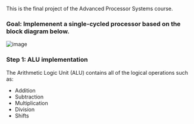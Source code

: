 This is the final project of the Advanced Processor Systems course.

### Goal: Implemenent a single-cycled processor based on the block diagram below.

![image](https://github.com/user-attachments/assets/90ed76ce-ee8d-421f-bb46-7ee6d401b515)

### Step 1: ALU implementation
The Arithmetic Logic Unit (ALU) contains all of the logical operations such as:
- Addition
- Subtraction
- Multiplication
- Division
- Shifts
####
